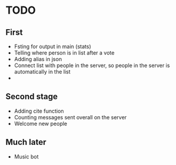 # TODO

## First
* Fsting for output in main (stats)
* Telling where person is in list after a vote
* Adding alias in json
* Connect list with people in the server, so people in the server is automatically in the list
*


## Second stage
* Adding cite function
* Counting messages sent overall on the server
* Welcome new people


## Much later
* Music bot